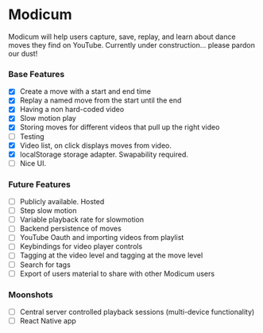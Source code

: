 # Modicum
Modicum will help users capture, save, replay, and learn about dance moves they find on YouTube. Currently under construction... please pardon our dust!

### Base Features
- [x] Create a move with a start and end time
- [x] Replay a named move from the start until the end
- [x] Having a non hard-coded video
- [x] Slow motion play
- [x] Storing moves for different videos that pull up the right video
- [ ] Testing
- [x] Video list, on click displays moves from video.
- [x] localStorage storage adapter. Swapability required.
- [ ] Nice UI.

### Future Features
- [ ] Publicly available. Hosted
- [ ] Step slow motion
- [ ] Variable playback rate for slowmotion
- [ ] Backend persistence of moves
- [ ] YouTube Oauth and importing videos from playlist
- [ ] Keybindings for video player controls
- [ ] Tagging at the video level and tagging at the move level
- [ ] Search for tags
- [ ] Export of users material to share with other Modicum users

### Moonshots
- [ ] Central server controlled playback sessions (multi-device functionality)
- [ ] React Native app
